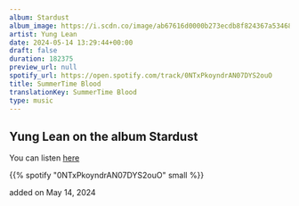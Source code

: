 ```yaml
---
album: Stardust
album_image: https://i.scdn.co/image/ab67616d0000b273ecdb8f824367a53468100faf
artist: Yung Lean
date: 2024-05-14 13:29:44+00:00
draft: false
duration: 182375
preview_url: null
spotify_url: https://open.spotify.com/track/0NTxPkoyndrAN07DYS2ouO
title: SummerTime Blood
translationKey: SummerTime Blood
type: music
---
```


## Yung Lean on the album Stardust

You can listen [here](https://open.spotify.com/track/0NTxPkoyndrAN07DYS2ouO)

{{% spotify "0NTxPkoyndrAN07DYS2ouO" small %}}

added on May 14, 2024